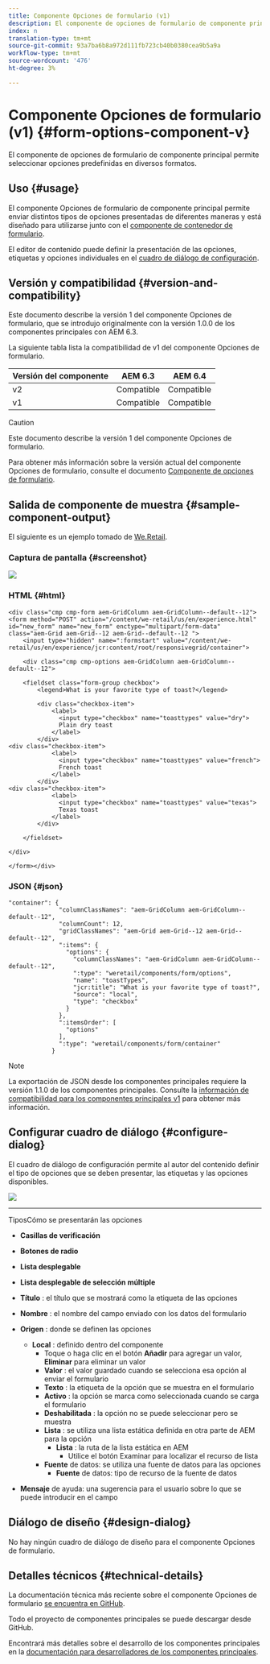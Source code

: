 ```yaml
---
title: Componente Opciones de formulario (v1)
description: El componente de opciones de formulario de componente principal permite seleccionar opciones predefinidas en diversos formatos.
index: n
translation-type: tm+mt
source-git-commit: 93a7ba6b8a972d111fb723cb40b0380cea9b5a9a
workflow-type: tm+mt
source-wordcount: '476'
ht-degree: 3%

---
```



# Componente Opciones de formulario (v1) {#form-options-component-v}

El componente de opciones de formulario de componente principal permite seleccionar opciones predefinidas en diversos formatos.

## Uso {#usage}

El componente Opciones de formulario de componente principal permite enviar distintos tipos de opciones presentadas de diferentes maneras y está diseñado para utilizarse junto con el [componente de contenedor de formulario](form-container-v1.md).

El editor de contenido puede definir la presentación de las opciones, etiquetas y opciones individuales en el [cuadro de diálogo de configuración](#configure-dialog).

## Versión y compatibilidad {#version-and-compatibility}

Este documento describe la versión 1 del componente Opciones de formulario, que se introdujo originalmente con la versión 1.0.0 de los componentes principales con AEM 6.3.

La siguiente tabla lista la compatibilidad de v1 del componente Opciones de formulario.

| Versión del componente | AEM 6.3 | AEM 6.4   |
|--- |--- |--- |
| v2 | Compatible | Compatible |
| v1 | Compatible | Compatible |

>[!CAUTION]
>
>Este documento describe la versión 1 del componente Opciones de formulario.
>
>Para obtener más información sobre la versión actual del componente Opciones de formulario, consulte el documento [Componente de opciones de formulario](/help/components/forms/form-options.md).

## Salida de componente de muestra {#sample-component-output}

El siguiente es un ejemplo tomado de [We.Retail](https://helpx.adobe.com/experience-manager/6-4/sites/developing/using/we-retail.html).

### Captura de pantalla {#screenshot}

![](/help/assets/chlimage_1-89.png)

### HTML {#html}

```
<div class="cmp cmp-form aem-GridColumn aem-GridColumn--default--12">
<form method="POST" action="/content/we-retail/us/en/experience.html" id="new_form" name="new_form" enctype="multipart/form-data" class="aem-Grid aem-Grid--12 aem-Grid--default--12 ">
    <input type="hidden" name=":formstart" value="/content/we-retail/us/en/experience/jcr:content/root/responsivegrid/container">
    
    <div class="cmp cmp-options aem-GridColumn aem-GridColumn--default--12">

    <fieldset class="form-group checkbox">
        <legend>What is your favorite type of toast?</legend>
        
        <div class="checkbox-item">
            <label>
              <input type="checkbox" name="toasttypes" value="dry">
              Plain dry toast
            </label>
        </div>
<div class="checkbox-item">
            <label>
              <input type="checkbox" name="toasttypes" value="french">
              French toast
            </label>
        </div>
<div class="checkbox-item">
            <label>
              <input type="checkbox" name="toasttypes" value="texas">
              Texas toast
            </label>
        </div>

    </fieldset>
    
</div>
    
</form></div>
```

### JSON {#json}

```
"container": {
              "columnClassNames": "aem-GridColumn aem-GridColumn--default--12",
              "columnCount": 12,
              "gridClassNames": "aem-Grid aem-Grid--12 aem-Grid--default--12",
              ":items": {
                "options": {
                  "columnClassNames": "aem-GridColumn aem-GridColumn--default--12",
                  ":type": "weretail/components/form/options",
                  "name": "toastTypes",
                  "jcr:title": "What is your favorite type of toast?",
                  "source": "local",
                  "type": "checkbox"
                }
              },
              ":itemsOrder": [
                "options"
              ],
              ":type": "weretail/components/form/container"
            }
```

>[!NOTE]
>
>La exportación de JSON desde los componentes principales requiere la versión 1.1.0 de los componentes principales. Consulte la [información de compatibilidad para los componentes principales v1](/help/versions.md) para obtener más información.

## Configurar cuadro de diálogo {#configure-dialog}

El cuadro de diálogo de configuración permite al autor del contenido definir el tipo de opciones que se deben presentar, las etiquetas y las opciones disponibles.

![](/help/assets/chlimage_1-90.png)

* ****
TiposCómo se presentarán las opciones

   * **Casillas de verificación**
   * **Botones de radio**
   * **Lista desplegable**
   * **Lista desplegable de selección múltiple**

* **Título** : el título que se mostrará como la etiqueta de las opciones
* **Nombre** : el nombre del campo enviado con los datos del formulario
* **Origen** : donde se definen las opciones

   * **Local** : definido dentro del componente
      * Toque o haga clic en el botón **Añadir** para agregar un valor, **Eliminar** para eliminar un valor
      * **Valor** : el valor guardado cuando se selecciona esa opción al enviar el formulario
      * **Texto** : la etiqueta de la opción que se muestra en el formulario
      * **Activo** : la opción se marca como seleccionada cuando se carga el formulario
      * **Deshabilitada** : la opción no se puede seleccionar pero se muestra
      * **Lista** : se utiliza una lista estática definida en otra parte de AEM para la opción
         * **Lista** : la ruta de la lista estática en AEM
            * Utilice el botón Examinar para localizar el recurso de lista
      * **Fuente**  de datos: se utiliza una fuente de datos para las opciones
         * **Fuente**  de datos: tipo de recurso de la fuente de datos
* **Mensaje**  de ayuda: una sugerencia para el usuario sobre lo que se puede introducir en el campo

## Diálogo de diseño {#design-dialog}

No hay ningún cuadro de diálogo de diseño para el componente Opciones de formulario.

## Detalles técnicos {#technical-details}

La documentación técnica más reciente sobre el componente Opciones de formulario [se encuentra en GitHub](https://github.com/adobe/aem-core-wcm-components/tree/master/content/src/content/jcr_root/apps/core/wcm/components/form/options/v1/options).

Todo el proyecto de componentes principales se puede descargar desde GitHub.

Encontrará más detalles sobre el desarrollo de los componentes principales en la [documentación para desarrolladores de los componentes principales](/help/developing/overview.md).

